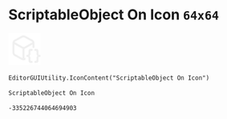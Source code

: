 # ScriptableObject On Icon `64x64`
<img src="/img/ScriptableObject%20On%20Icon.png" width=64 height=64>

``` CSharp
EditorGUIUtility.IconContent("ScriptableObject On Icon")
```
```
ScriptableObject On Icon
```
```
-335226744064694903
```
